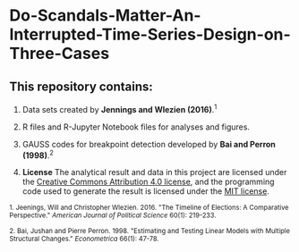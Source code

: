 # Do-Scandals-Matter-An-Interrupted-Time-Series-Design-on-Three-Cases

## This repository contains:

1. Data sets created by **Jennings and Wlezien (2016)**.<sup>1</sup>

2. R files and R-Jupyter Notebook files for analyses and figures.

3. GAUSS codes for breakpoint detection developed by **Bai and Perron (1998)**.<sup>2</sup>

4. **License** The analytical result and data in this project are licensed under the [Creative Commons Attribution 4.0 license](https://choosealicense.com/licenses/cc-by-4.0/), and the programming code used to generate the result is licensed under the [MIT license](https://choosealicense.com/licenses/mit/).

<sup>1. Jeenings, Will and Christopher Wlezien. 2016. "The Timeline of Elections: A Comparative Perspective." *American Journal of Political Science* 60(1): 219-233.

<sup>2. Bai, Jushan and Pierre Perron. 1998. "Estimating and Testing Linear Models with Multiple Structural Changes." *Econometrica* 66(1): 47-78.
